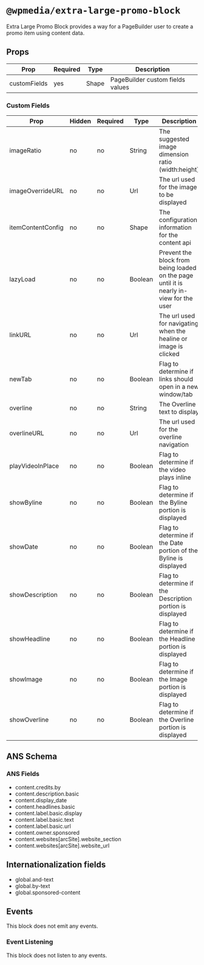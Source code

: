 # `@wpmedia/extra-large-promo-block`

Extra Large Promo Block provides a way for a PageBuilder user to create a promo item using content data.

## Props

| **Prop**     | **Required** | **Type** | **Description**                  |
| ------------ | ------------ | -------- | -------------------------------- |
| customFields | yes          | Shape    | PageBuilder custom fields values |

### Custom Fields

| **Prop**          | **Hidden** | **Required** | **Type** | **Description**                                                                         |
| ----------------- | ---------- | ------------ | -------- | --------------------------------------------------------------------------------------- |
| imageRatio        | no         | no           | String   | The suggested image dimension ratio (width:height)                                      |
| imageOverrideURL  | no         | no           | Url      | The url used for the image to be displayed                                              |
| itemContentConfig | no         | no           | Shape    | The configuration information for the content api                                       |
| lazyLoad          | no         | no           | Boolean  | Prevent the block from being loaded on the page until it is nearly in-view for the user |
| linkURL           | no         | no           | Url      | The url used for navigating when the healine or image is clicked                        |
| newTab            | no         | no           | Boolean  | Flag to determine if links should open in a new window/tab                              |
| overline          | no         | no           | String   | The Overline text to display                                                            |
| overlineURL       | no         | no           | Url      | The url used for the overline navigation                                                |
| playVideoInPlace  | no         | no           | Boolean  | Flag to determine if the video plays inline                                             |
| showByline        | no         | no           | Boolean  | Flag to determine if the Byline portion is displayed                                    |
| showDate          | no         | no           | Boolean  | Flag to determine if the Date portion of the Byline is displayed                        |
| showDescription   | no         | no           | Boolean  | Flag to determine if the Description portion is displayed                               |
| showHeadline      | no         | no           | Boolean  | Flag to determine if the Headline portion is displayed                                  |
| showImage         | no         | no           | Boolean  | Flag to determine if the Image portion is displayed                                     |
| showOverline      | no         | no           | Boolean  | Flag to determine if the Overline portion is displayed                                  |

## ANS Schema

### ANS Fields

- content.credits.by
- content.description.basic
- content.display_date
- content.headlines.basic
- content.label.basic.display
- content.label.basic.text
- content.label.basic.url
- content.owner.sponsored
- content.websites[arcSite].website_section
- content.websites[arcSite].website_url

## Internationalization fields

- global.and-text
- global.by-text
- global.sponsored-content

## Events

This block does not emit any events.

### Event Listening

This block does not listen to any events.
